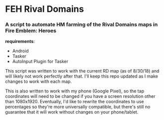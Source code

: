 # FEH Rival Domains
### A script to automate HM farming of the Rival Domains maps in Fire Emblem: Heroes

**requirements**:
- Android
- Tasker
- AutoInput Plugin for Tasker

This script was written to work with the current RD map (as of 8/30/18) and will likely not work perfectly after that. I'll keep this repo updated as I make changes to work with each map.

This is also written to work with my phone (Google Pixel), so the tap coordinates will need to be changed if you have a screen resolution other than 1080x1920. Eventually, I'd like to rewrite the coordinates to use percentages so they're more universally compatible, but there's still no guarantee that it will work without changes on your phone/tablet.
